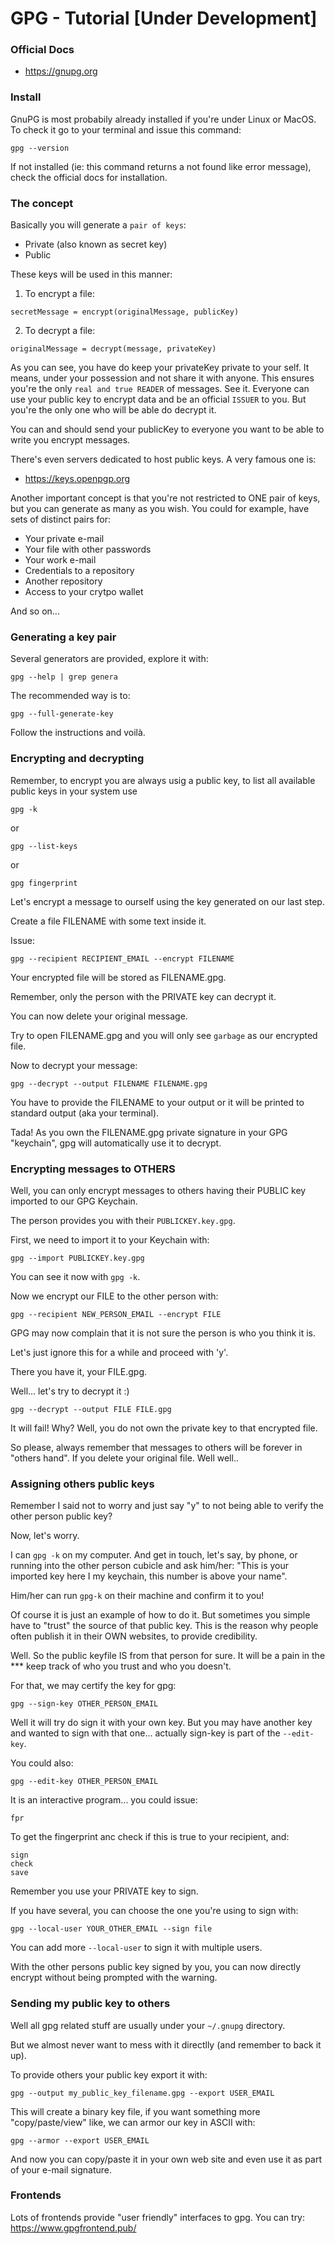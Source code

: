 # GPG - Tutorial [Under Development]

### Official Docs

- https://gnupg.org

### Install

GnuPG is most probabily already installed if you're under Linux or MacOS. To check
it go to your terminal and issue this command:

```
gpg --version
```

If not installed (ie: this command returns a not found like error message),
check the official docs for installation.

### The concept

Basically you will generate a `pair of keys`:

- Private (also known as secret key)
- Public

These keys will be used in this manner:

1. To encrypt a file:

```
secretMessage = encrypt(originalMessage, publicKey)
```

2. To decrypt a file:

```
originalMessage = decrypt(message, privateKey)
```

As you can see, you have do keep your privateKey private to your self. It means,
under your possession and not share it with anyone. This ensures you're the only
`real and true READER` of messages. See it. Everyone can use your public key to
encrypt data and be an official `ISSUER` to you. But you're the only one who
will be able do decrypt it.

You can and should send your publicKey to everyone you want to be able to
write you encrypt messages.

There's even servers dedicated to host public keys. A very famous one is:

- https://keys.openpgp.org

Another important concept is that you're not restricted to ONE pair of keys, but
you can generate as many as you wish. You could for example, have sets of
distinct pairs for:

- Your private e-mail
- Your file with other passwords
- Your work e-mail
- Credentials to a repository
- Another repository
- Access to your crytpo wallet

And so on...

### Generating a key pair

Several generators are provided, explore it with:

```
gpg --help | grep genera
```

The recommended way is to:

```
gpg --full-generate-key
```

Follow the instructions and voilà.

### Encrypting and decrypting

Remember, to encrypt you are always usig a public key, to list all available public keys in your system use

```
gpg -k
```

or

```
gpg --list-keys
```

or

```
gpg fingerprint
```

Let's encrypt a message to ourself using the key generated on our last step.

Create a file FILENAME with some text inside it.

Issue:

`gpg --recipient RECIPIENT_EMAIL --encrypt FILENAME`

Your encrypted file will be stored as FILENAME.gpg.

Remember, only the person with the PRIVATE key can decrypt it.

You can now delete your original message.

Try to open FILENAME.gpg and you will only see `garbage` as our encrypted file.

Now to decrypt your message:

`gpg --decrypt --output FILENAME FILENAME.gpg`

You have to provide the FILENAME to your output or it will be printed to standard
output (aka your terminal).

Tada! As you own the FILENAME.gpg private signature in your GPG "keychain", gpg
will automatically use it to decrypt.

### Encrypting messages to OTHERS

Well, you can only encrypt messages to others having their PUBLIC key imported
to our GPG Keychain.

The person provides you with their `PUBLICKEY.key.gpg`.

First, we need to import it to your Keychain with:

```
gpg --import PUBLICKEY.key.gpg
```

You can see it now with `gpg -k`.

Now we encrypt our FILE to the other person with:

```
gpg --recipient NEW_PERSON_EMAIL --encrypt FILE
```

GPG may now complain that it is not sure the person is who you think it is.

Let's just ignore this for a while and proceed with 'y'.

There you have it, your FILE.gpg.

Well... let's try to decrypt it :)

```
gpg --decrypt --output FILE FILE.gpg
```

It will fail! Why? Well, you do not own the private key to that encrypted file.

So please, always remember that messages to others will be forever in "others
hand". If you delete your original file. Well well..

### Assigning others public keys

Remember I said not to worry and just say "y" to not being able to verify the
other person public key?

Now, let's worry.

I can `gpg -k` on my computer. And get in touch, let's say, by phone, or running
into the other person cubicle and ask him/her:
"This is your imported key here I my keychain, this number is above your name".

Him/her can run `gpg-k` on their machine and confirm it to you!

Of course it is just an example of how to do it. But sometimes you simple have
to "trust" the source of that public key. This is the reason why people often
publish it in their OWN websites, to provide credibility.

Well. So the public keyfile IS from that person for sure. It will be a pain in
the \*\*\* keep track of who you trust and who you doesn't.

For that, we may certify the key for gpg:

```
gpg --sign-key OTHER_PERSON_EMAIL
```

Well it will try do sign it with your own key. But you may have another key and
wanted to sign with that one... actually sign-key is part of the `--edit-key`.

You could also:

```
gpg --edit-key OTHER_PERSON_EMAIL
```

It is an interactive program... you could issue:

```
fpr
```

To get the fingerprint anc check if this is true to your recipient, and:

```
sign
check
save
```

Remember you use your PRIVATE key to sign.

If you have several, you can choose the one you're using to sign with:

`gpg --local-user YOUR_OTHER_EMAIL --sign file`

You can add more `--local-user` to sign it with multiple users.

With the other persons public key signed by you, you can now directly encrypt
without being prompted with the warning.

### Sending my public key to others

Well all gpg related stuff are usually under your `~/.gnupg` directory.

But we almost never want to mess with it directlly (and remember to back it up).

To provide others your public key export it with:

```
gpg --output my_public_key_filename.gpg --export USER_EMAIL
```

This will create a binary key file, if you want something more "copy/paste/view"
like, we can armor our key in ASCII with:

```
gpg --armor --export USER_EMAIL
```

And now you can copy/paste it in your own web site and even use it as part of
your e-mail signature.

### Frontends

Lots of frontends provide "user friendly" interfaces to gpg. You can try:
https://www.gpgfrontend.pub/
